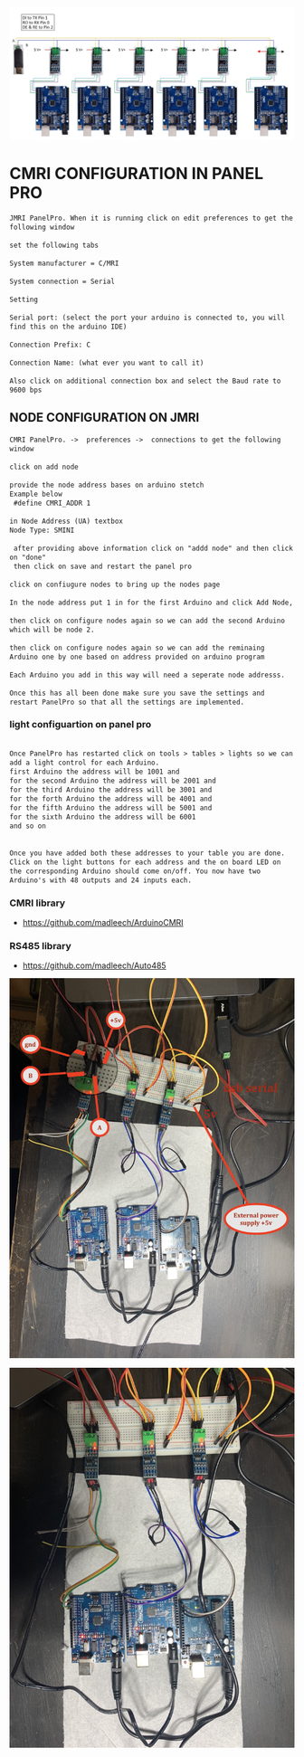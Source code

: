 

![img](https://github.com/adarshkumarsingh83/jmri-cmri/blob/main/APPLICATIONS/cmri-485-multiple-node-leds/connections-details.png)

# CMRI CONFIGURATION IN PANEL PRO

```
JMRI PanelPro. When it is running click on edit preferences to get the following window

set the following tabs

System manufacturer = C/MRI

System connection = Serial

Setting

Serial port: (select the port your arduino is connected to, you will find this on the arduino IDE)

Connection Prefix: C

Connection Name: (what ever you want to call it)

Also click on additional connection box and select the Baud rate to 9600 bps
```

## NODE CONFIGURATION ON JMRI 
```
CMRI PanelPro. ->  preferences ->  connections to get the following window

click on add node 

provide the node address bases on arduino stetch 
Example below 
 #define CMRI_ADDR 1

in Node Address (UA) textbox 
Node Type: SMINI 

 after providing above information click on "addd node" and then click on "done"
 then click on save and restart the panel pro 

click on confiugure nodes to bring up the nodes page

In the node address put 1 in for the first Arduino and click Add Node, 

then click on configure nodes again so we can add the second Arduino which will be node 2. 

then click on configure nodes again so we can add the reminaing  Arduino one by one based on address provided on arduino program 

Each Arduino you add in this way will need a seperate node addresss. 

Once this has all been done make sure you save the settings and restart PanelPro so that all the settings are implemented.

```


### light configuartion on panel pro 
```

Once PanelPro has restarted click on tools > tables > lights so we can add a light control for each Arduino.
first Arduino the address will be 1001 and 
for the second Arduino the address will be 2001 and 
for the third Arduino the address will be 3001 and 
for the forth Arduino the address will be 4001 and 
for the fifth Arduino the address will be 5001 and 
for the sixth Arduino the address will be 6001 
and so on 


Once you have added both these addresses to your table you are done. Click on the light buttons for each address and the on board LED on the corresponding Arduino should come on/off. You now have two Arduino's with 48 outputs and 24 inputs each.
```



### CMRI library

- https://github.com/madleech/ArduinoCMRI

### RS485 library

- https://github.com/madleech/Auto485

![img](https://github.com/adarshkumarsingh83/jmri-cmri/blob/main/APPLICATIONS/cmri-485-multiple-node-leds/IMG_6233.jpg)

![img](https://github.com/adarshkumarsingh83/jmri-cmri/blob/main/APPLICATIONS/cmri-485-multiple-node-leds/IMG_6232.jpg)

